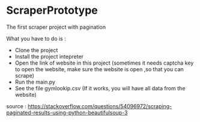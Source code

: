 # ScraperPrototype
The first scraper project with pagination


What you have to do is :

- Clone the project
- Install the project intepreter
- Open the link of website in this project
  (sometimes it needs captcha key to open the website, make sure the website is open ,so that you can scrape)
- Run the main.py
- See the file gymlookip.csv (If it works, you will have all data from the website)


source : https://stackoverflow.com/questions/54096972/scraping-paginated-results-using-python-beautifulsoup-3
